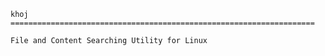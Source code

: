 	khoj
	====================================================================

	File and Content Searching Utility for Linux
